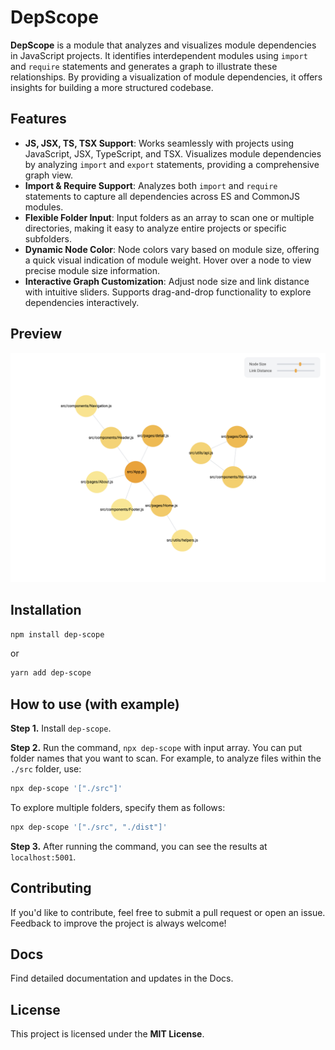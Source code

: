 # DepScope

**DepScope** is a module that analyzes and visualizes module dependencies in JavaScript projects. It identifies interdependent modules using `import` and `require` statements and generates a graph to illustrate these relationships. By providing a visualization of module dependencies, it offers insights for building a more structured codebase.

## Features

- **JS, JSX, TS, TSX Support**: Works seamlessly with projects using JavaScript, JSX, TypeScript, and TSX. Visualizes module dependencies by analyzing `import` and `export` statements, providing a comprehensive graph view.
- **Import & Require Support**: Analyzes both `import` and `require` statements to capture all dependencies across ES and CommonJS modules.
- **Flexible Folder Input**: Input folders as an array to scan one or multiple directories, making it easy to analyze entire projects or specific subfolders.
- **Dynamic Node Color**: Node colors vary based on module size, offering a quick visual indication of module weight. Hover over a node to view precise module size information.
- **Interactive Graph Customization**: Adjust node size and link distance with intuitive sliders. Supports drag-and-drop functionality to explore dependencies interactively.

## Preview

![example](./public/example.png "example")

## Installation

```bash
npm install dep-scope
```

or

```bash
yarn add dep-scope
```

## How to use (with example)

**Step 1.** Install `dep-scope`.

**Step 2.** Run the command, `npx dep-scope` with input array. You can put folder names that you want to scan. For example, to analyze files within the `./src` folder, use:

```bash
npx dep-scope '["./src"]'
```

To explore multiple folders, specify them as follows:

```bash
npx dep-scope '["./src", "./dist"]'
```

**Step 3.** After running the command, you can see the results at `localhost:5001`.

## Contributing

If you'd like to contribute, feel free to submit a pull request or open an issue. Feedback to improve the project is always welcome!

## Docs

Find detailed documentation and updates in the Docs.

## License

This project is licensed under the **MIT License**.
